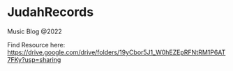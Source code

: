 # JudahRecords

Music Blog @2022

Find Resource here: https://drive.google.com/drive/folders/19yCbor5J1_W0hEZEpRFNtRM1P6AT7FKy?usp=sharing

